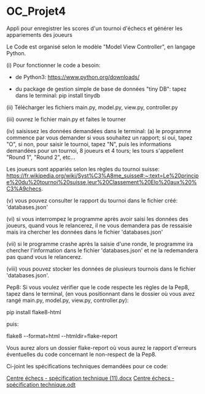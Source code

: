 # OC_Projet4
Appli pour enregistrer les scores d'un tournoi d'échecs et générer les appariements des joueurs

Le Code est organisé selon le modèle "Model View Controller", en langage Python. 

(i) Pour fonctionner le code a besoin:
- de Python3: https://www.python.org/downloads/

- du package de gestion simple de base de données "tiny DB": tapez dans le terminal:
 pip install tinydb

(ii) Télécharger les fichiers main.py, model.py, view.py, controller.py

(iii) ouvrez le fichier main.py et faites le tourner

(iv) saisissez les données demandées dans le terminal: (a) le programme commence par vous demander si vous souhaitez un rapport; si oui, tapez "O", si non, pour saisir le tournoi, tapez "N", puis les informations demandées pour un tournoi, 8 joueurs et 4 tours; les tours s'appellent "Round 1", "Round 2", etc...

Les joueurs sont appariés selon les règles du tournoi suisse: 
https://fr.wikipedia.org/wiki/Syst%C3%A8me_suisse#:~:text=Le%20principe%20du%20tournoi%20suisse,leur%20Classement%20Elo%20aux%20%C3%A9checs.

(v) vous pouvez consulter le rapport du tournoi dans le fichier créé: 'databases.json'

(vi) si vous interrompez le programme après avoir saisi les données des joueurs, quand vous le relancerez, il ne vous demandera pas de ressaisie mais ira chercher les données dans le fichier 'databases.json'

(vii) si le programme crashe après la saisie d'une ronde, le programme ira chercher l'information dans le fichier 'databases.json'
et ne la redemandera pas quand vous le relancerez.

(viii) vous pouvez stocker les données de plusieurs tournois dans le fichier 'databases.json'.

Pep8:
Si vous voulez vérifier que le code respecte les règles de la Pep8, tapez dans le terminal, 
(en vous positionnant dans le dossier où vous avez rangé main.py, model.py, view.py, controller.py):

pip install flake8-html

puis:

flake8 --format=html --htmldir=flake-report

Vous aurez alors un dossier flake-report où vous aurez le rapport d'erreurs éventuelles du code concernant le non-respect de la Pep8.

Ci-joint les spécifications techniques demandées pour ce code:

[Centre échecs - spécification technique (11).docx](https://github.com/MargueriteEffren/OC_Projet4/files/8660324/Centre.echecs.-.specification.technique.11.docx)
[Centre échecs - spécification technique.odt](https://github.com/MargueriteEffren/OC_Projet4/files/8660332/Centre.echecs.-.specification.technique.odt)
